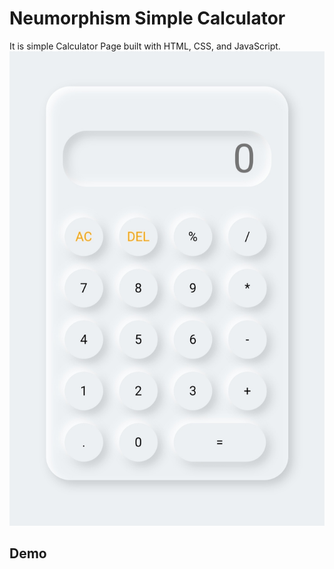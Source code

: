 # Neumorphism Simple Calculator
It is simple Calculator Page built with HTML, CSS, and JavaScript.
![Calculator Screenshot](./.screenshot/IMG.jpg)

## Demo



